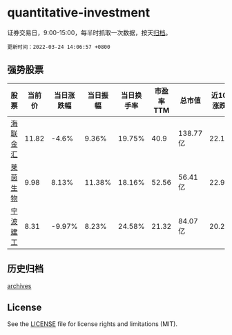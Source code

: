 # quantitative-investment

证券交易日，9:00-15:00，每半时抓取一次数据，按天[归档](archives)。

`更新时间：2022-03-24 14:06:57 +0800`

## 强势股票

|股票|当前价|当日涨跌幅|当日振幅|当日换手率|市盈率TTM|总市值|近10日涨跌幅|
|----|----|----|----|----|----|----|----|
|[海联金汇](https://xueqiu.com/S/SZ002537)|11.82|-4.6%|9.36%|19.75%|40.9|138.77亿|22.11%|
|[莱茵生物](https://xueqiu.com/S/SZ002166)|9.98|8.13%|11.38%|18.16%|52.56|56.41亿|22.91%|
|[宁波建工](https://xueqiu.com/S/SH601789)|8.31|-9.97%|8.23%|24.58%|21.32|84.07亿|20.26%|

## 历史归档

[archives](archives)

## License

See the [LICENSE](LICENSE) file for license rights and limitations (MIT).